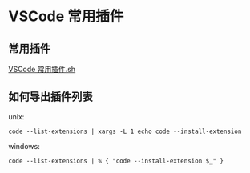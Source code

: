 # VSCode 常用插件

## 常用插件

[VSCode 常用插件.sh](./VSCode常用插件.sh)

## 如何导出插件列表

unix:

```
code --list-extensions | xargs -L 1 echo code --install-extension
```

windows:

```
code --list-extensions | % { "code --install-extension $_" }
```
